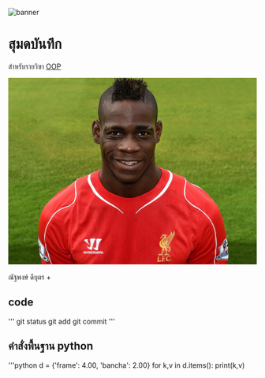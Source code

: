 ![banner](https://picsum.photos/800/250)

# สุมดบันทึก

สำหรับรายวิฃา [OOP](https://Natthaphong66.github.io)

![download banner](./balo.jpg)

ณัฐพงษ์ ดีบุตร
+
## code
'''
git status
git add
git commit
'''
## คำสั่งพื้นฐาน python
'''python
d = {'frame': 4.00, 'bancha': 2.00}
for k,v in d.items():
   print(k,v)

